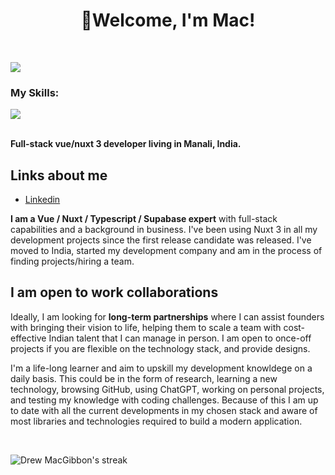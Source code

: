 <h1 align="center">👋Welcome, I'm Mac! </h1>

&nbsp;&nbsp;
&nbsp;&nbsp;


<p align="left">
  <a href="https://github.com/DenverCoder1/readme-typing-svg">
    <img src="https://readme-typing-svg.demolab.com/?lines=Over%204%20years%20of%20full%20stack%20work;Decade%20plus%20of%20startup%20experience;Experienced%20As%20CEO%20and%20CTO;Expansive%20open-source%20knowledge;Lifelong%20learner&font=Fira%20Code&center=false&width=440&height=45&color=f75c7e&vCenter=true&pause=1000&size=22" />
  </a>
</p>

### My Skills:

<div>
  <a href="https://skillicons.dev">
    <img src="https://skillicons.dev/icons?i=github,css,html,tailwindcss,js,ts,sass,vue,nuxtjs,supabase,postgres,vite&perline=7" /><br/><br/>
  </a>
</div>

**Full-stack vue/nuxt 3 developer living in Manali, India.**

## Links about me
- [Linkedin](https://www.linkedin.com/in/drew-macgibbon/)

**I am a Vue / Nuxt / Typescript / Supabase expert** with full-stack capabilities and a background in business. I've been using Nuxt 3 in all my development projects since the first release candidate was released. I've moved to India, started my development company and am in the process of finding projects/hiring a team.

## I am open to work collaborations

Ideally, I am looking for **long-term partnerships** where I can assist founders with bringing their vision to life, helping them to scale a team with cost-effective Indian talent that I can manage in person. I am open to once-off projects if you are flexible on the technology stack, and provide designs.

I'm a life-long learner and aim to upskill my development knowldege on a daily basis. This could be in the form of research, learning a new technology, browsing GitHub, using ChatGPT, working on personal projects, and testing my knowledge with coding challenges. Because of this I am up to date with all the current developments in my chosen stack and aware of most libraries and technologies required to build a modern application.

&nbsp;&nbsp;
<div align="left">
  <p align="left">
        <img title="🔥 Get streak stats for your profile at git.io/streak-stats" alt="Drew MacGibbon's streak" src="https://streak-stats.demolab.com/?user=Drew-Macgibbon" />
  </p>
</div>

&nbsp;&nbsp;
&nbsp;&nbsp;

